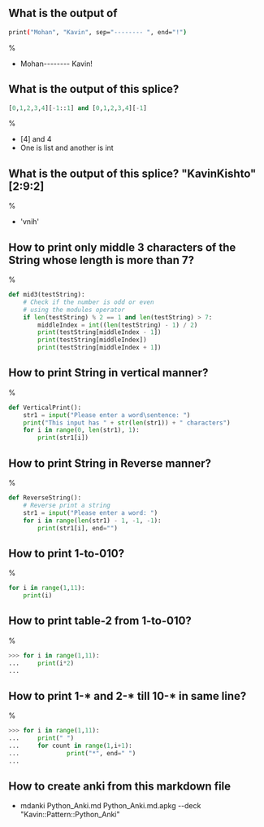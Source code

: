 ## What is the output of 
```bash
print("Mohan", "Kavin", sep="-------- ", end="!")
```
%
* Mohan-------- Kavin!

## What is the output of this splice? 
```python
[0,1,2,3,4][-1::1] and [0,1,2,3,4][-1]
```
%
* [4] and 4
* One is list and another is int


## What is the output of this splice? "KavinKishto"[2:9:2]
%
* 'vnih'

## How to print only middle 3 characters of the String whose length is more than 7?
%
```python
def mid3(testString):
    # Check if the number is odd or even
    # using the modules operator
    if len(testString) % 2 == 1 and len(testString) > 7:
        middleIndex = int((len(testString) - 1) / 2)
        print(testString[middleIndex - 1])
        print(testString[middleIndex])
        print(testString[middleIndex + 1])
```

## How to print String in vertical manner?
%
```python
def VerticalPrint():
    str1 = input("Please enter a word\sentence: ")
    print("This input has " + str(len(str1)) + " characters")
    for i in range(0, len(str1), 1):
        print(str1[i])
```


## How to print String in Reverse manner?
%
```python
def ReverseString():
    # Reverse print a string
    str1 = input("Please enter a word: ")
    for i in range(len(str1) - 1, -1, -1):
        print(str1[i], end="")
```

## How to print 1-to-010?
%
```python
for i in range(1,11):
    print(i)
```

## How to print table-2 from 1-to-010?
%
```python
>>> for i in range(1,11):
...     print(i*2)
... 
```

## How to print 1-* and 2-* till 10-* in same line?
%
```python
>>> for i in range(1,11):
...     print(" ")
...     for count in range(1,i+1):
...             print("*", end=" ")
... 
```



## How to create anki from this markdown file
* mdanki Python_Anki.md Python_Anki.md.apkg --deck "Kavin::Pattern::Python_Anki"